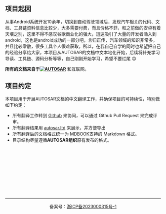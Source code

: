 ## 项目起因

从事Android系统开发10余年，切换到自动驾驶领域后，发现汽车相关的代码、文档、工具链资料信息比较少，大多需要付费，而且价格不菲，和之前做的安卓有着天壤之别，这里不得不感叹谷歌商业化的强大，迅速吸引了大量的开发者涌入到android，这也是android成功的一部分吧，言归正传，汽车领域的知识非常多，并且比较零散，很多工具个人很难获取，所以，在我自己自学的同时也希望把自己的经验分享给大家，本项目从AUTOSAR的文档中文本地化开始，后续将补充学习导读、工具链、源码分析等等，自己刚刚开始学习，希望不要烂尾 😊

**所有的文档来自于[![AUTOSAR](https://imgs-1251682926.cos.ap-shanghai.myqcloud.com/autosar/202212150004306.svg)](www.autosar.org)** 和互联网。



## 项目约定

本项目用于开展AUTOSAR文档的中文翻译工作，并确保项目的可持续性，特别做如下约定：

- 所有翻译工作转到 [Github](https://www.github.com/) 来协同，可以通过 Github Pull Request 来完成评审。
- 所有翻译结果用 [autosar.ltd](https://autosar.ltd) 来展示，并方便导出
- 所有翻译后的文档格式统一为 [MDBOOK](https://github.com/rust-lang/mdBook)支持的 Markdown 格式。
- 目录结构尽量遵循**AUTOSAR组织**原有发布的格式。







 <br /> <br /> <br /> <br /> <br /> <br /> <br /> <br /> <br />





















------

<footer>
<p style="text-align:center">备案号：<a href="https://beian.miit.gov.cn/" target="_blank">浙ICP备2023000315号-1</a></p>
</footer>




